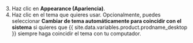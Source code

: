 3. Haz clic en **Appearance (Apariencia)**.
4. Haz clic en el tema que quieres usar. Opcionalmente, puedes seleccionar **Cambiar de tema automáticamente para coincidir con el sistema** si quieres que {{ site.data.variables.product.prodname_desktop }} siempre haga coincidir el tema con tu computador.